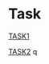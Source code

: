 # Task

[TASK1](https://colab.research.google.com/drive/1aXveZWm1kzUUu_0cb4JF0fYXAWcKr_PZ?usp=sharing)

[TASK2](https://colab.research.google.com/drive/1wJ48-ABMQe-BsSAuAwN37gNUygYjYwnp?usp=sharing)
q

